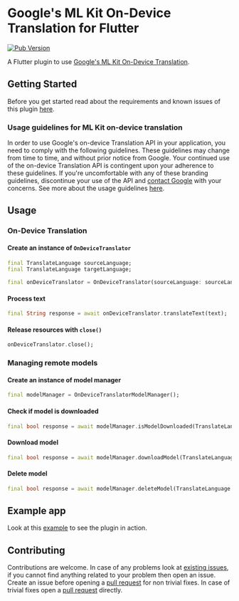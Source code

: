 # Google's ML Kit On-Device Translation for Flutter

[![Pub Version](https://img.shields.io/pub/v/google_mlkit_translation)](https://pub.dev/packages/google_mlkit_translation)

A Flutter plugin to use [Google's ML Kit On-Device Translation](https://developers.google.com/ml-kit/language/translation).

## Getting Started

Before you get started read about the requirements and known issues of this plugin [here](https://github.com/bharat-biradar/Google-Ml-Kit-plugin#requirements).

### Usage guidelines for ML Kit on-device translation

In order to use Google's on-device Translation API in your application, you need to comply with the following guidelines. These guidelines may change from time to time, and without prior notice from Google. Your continued use of the on-device Translation API is contingent upon your adherence to these guidelines. If you're uncomfortable with any of these branding guidelines, discontinue your use of the API and [contact Google](https://developers.google.com/ml-kit/community) with your concerns. See more about the usage guidelines [here](https://developers.google.com/ml-kit/language/translation/translation-terms).

## Usage

### On-Device Translation

#### Create an instance of `OnDeviceTranslator`

```dart
final TranslateLanguage sourceLanguage;
final TranslateLanguage targetLanguage;

final onDeviceTranslator = OnDeviceTranslator(sourceLanguage: sourceLanguage, targetLanguage: targetLanguage);
```

#### Process text

```dart
final String response = await onDeviceTranslator.translateText(text);
```

#### Release resources with `close()`

```dart
onDeviceTranslator.close();
```

### Managing remote models

#### Create an instance of model manager

```dart
final modelManager = OnDeviceTranslatorModelManager();
```

#### Check if model is downloaded

```dart
final bool response = await modelManager.isModelDownloaded(TranslateLanguage.english);
```
#### Download model

```dart
final bool response = await modelManager.downloadModel(TranslateLanguage.english);
```
#### Delete model

```dart
final bool response = await modelManager.deleteModel(TranslateLanguage.english);
```

## Example app

Look at this [example](https://github.com/bharat-biradar/Google-Ml-Kit-plugin/tree/master/packages/google_mlkit/example) to see the plugin in action.


## Contributing
                         
Contributions are welcome.
In case of any problems look at [existing issues](https://github.com/bharat-biradar/Google-Ml-Kit-plugin/issues), if you cannot find anything related to your problem then open an issue.
Create an issue before opening a [pull request](https://github.com/bharat-biradar/Google-Ml-Kit-plugin/pulls) for non trivial fixes.
In case of trivial fixes open a [pull request](https://github.com/bharat-biradar/Google-Ml-Kit-plugin/pulls) directly.
